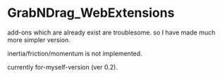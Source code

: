 # GrabNDrag_WebExtensions

add-ons which are already exist are troublesome.
so I have made much more simpler version.

inertia/friction/momentum is not implemented.

currently for-myself-version (ver 0.2).

